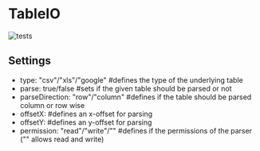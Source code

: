 # TableIO
![tests](https://github.com/b2aff6009/TableIO/workflows/tests/badge.svg?branch=master)

## Settings
- type: "csv"/"xls"/"google" #defines the type of the underlying table
- parse: true/false #sets if the given table should be parsed or not
- parseDirection: "row"/"column" #defines if the table should be parsed column or row wise
- offsetX: <Int> #defines an x-offset for parsing
- offsetY: <Int> #defines an y-offset for parsing
- permission: "read"/"write"/"" #defines if the permissions of the parser ("" allows read and write)
